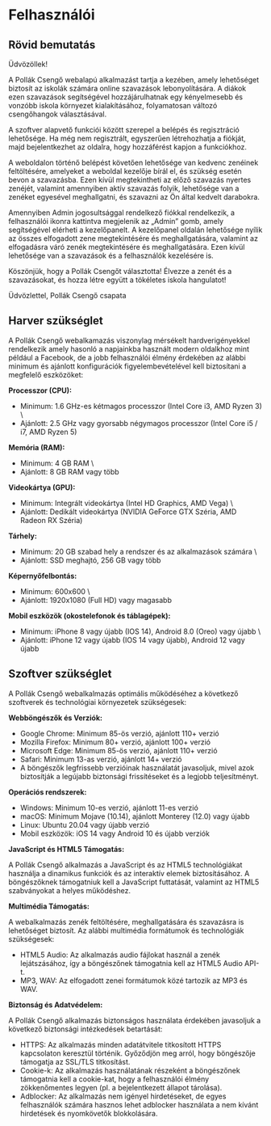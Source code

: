 # Felhasználói
## Rövid bemutatás

Üdvözöllek!

A Pollák Csengő webalapú alkalmazást tartja a kezében, amely lehetőséget biztosít az iskolák számára online szavazások lebonyolítására. A diákok ezen szavazások segítségével hozzájárulhatnak egy kényelmesebb és vonzóbb iskola környezet kialakításához, folyamatosan változó csengőhangok választásával. 

A szoftver alapvető funkciói között szerepel a belépés és regisztráció lehetősége. Ha még nem regisztrált, egyszerűen létrehozhatja a fiókját, majd bejelentkezhet az oldalra, hogy hozzáférést kapjon a funkciókhoz.

A weboldalon történő belépést követően lehetősége van kedvenc zenéinek feltöltésére, amelyeket a weboldal kezelője bírál el, és szükség esetén bevon a szavazásba. Ezen kívül megtekintheti az előző szavazás nyertes zenéjét, valamint amennyiben aktív szavazás folyik, lehetősége van a zenéket egyesével meghallgatni, és szavazni az Ön által kedvelt darabokra.

Amennyiben Admin jogosultsággal rendelkező fiókkal rendelkezik, a felhasználói ikonra kattintva megjelenik az „Admin” gomb, amely segítségével elérheti a kezelőpanelt. A kezelőpanel oldalán lehetősége nyílik az összes elfogadott zene megtekintésére és meghallgatására, valamint az elfogadásra váró zenék megtekintésére és meghallgatására. Ezen kívül lehetősége van a szavazások és a felhasználók kezelésére is.

Köszönjük, hogy a Pollák Csengőt választotta! Élvezze a zenét és a szavazásokat, és hozza létre együtt a tökéletes iskola hangulatot!

Üdvözlettel,
Pollák Csengő csapata

## Harver szükséglet

A Pollák Csengő webalkamazás viszonylag mérsékelt hardverigényekkel rendelkezik amely hasonló a napjainkba használt modern oldalkhoz mint például a Facebook, de a jobb felhasználói élmény érdekében az alábbi minimum és ajánlott konfigurációk figyelembevételével kell biztosítani a megfelelő eszközöket:

**Processzor (CPU):**

- Minimum: 1.6 GHz-es kétmagos processzor (Intel Core i3, AMD Ryzen 3) \
- Ajánlott: 2.5 GHz vagy gyorsabb négymagos processzor (Intel Core i5 / i7, AMD Ryzen 5)

**Memória (RAM):**

- Minimum: 4 GB RAM \
- Ajánlott: 8 GB RAM vagy több

**Videokártya (GPU):**
 
- Minimum: Integrált videokártya (Intel HD Graphics, AMD Vega) \
- Ajánlott: Dedikált videokártya (NVIDIA GeForce GTX Széria, AMD Radeon RX Széria)

**Tárhely:**

- Minimum: 20 GB szabad hely a rendszer és az alkalmazások számára \
- Ajánlott: SSD meghajtó, 256 GB vagy több

**Képernyőfelbontás:**

- Minimum: 600x600 \
- Ajánlott: 1920x1080 (Full HD) vagy magasabb

**Mobil eszközök (okostelefonok és táblagépek):**

- Minimum: iPhone 8 vagy újabb (IOS 14), Android 8.0 (Oreo) vagy újabb \
- Ajánlott: iPhone 12 vagy újabb (IOS 14 vagy újabb), Android 12 vagy újabb

## Szoftver szükséglet

A Pollák Csengő webalkalmazás optimális működéséhez a következő szoftverek és technológiai környezetek szükségesek:

**Webböngészők és Verziók:**

- Google Chrome: Minimum 85-ös verzió, ajánlott 110+ verzió
- Mozilla Firefox: Minimum 80+ verzió, ajánlott 100+ verzió
- Microsoft Edge: Minimum 85-ös verzió, ajánlott 110+ verzió
- Safari: Minimum 13-as verzió, ajánlott 14+ verzió
- A böngészők legfrissebb verzióinak használatát javasoljuk, mivel azok biztosítják a legújabb biztonsági frissítéseket és a legjobb teljesítményt.

**Operációs rendszerek:**

- Windows: Minimum 10-es verzió, ajánlott 11-es verzió
- macOS: Minimum Mojave (10.14), ajánlott Monterey (12.0) vagy újabb
- Linux: Ubuntu 20.04 vagy újabb verzió
- Mobil eszközök: iOS 14 vagy Android 10 és újabb verziók

**JavaScript és HTML5 Támogatás:**

A Pollák Csengő alkalmazás a JavaScript és az HTML5 technológiákat használja a dinamikus funkciók és az interaktív elemek biztosításához. A böngészőknek támogatniuk kell a JavaScript futtatását, valamint az HTML5 szabványokat a helyes működéshez.

**Multimédia Támogatás:**

A webalkalmazás zenék feltöltésére, meghallgatására és szavazásra is lehetőséget biztosít. Az alábbi multimédia formátumok és technológiák szükségesek:

- HTML5 Audio: Az alkalmazás audio fájlokat használ a zenék lejátszásához, így a böngészőnek támogatnia kell az HTML5 Audio API-t.
- MP3, WAV: Az elfogadott zenei formátumok közé tartozik az MP3 és WAV.
  
**Biztonság és Adatvédelem:**

A Pollák Csengő alkalmazás biztonságos használata érdekében javasoljuk a következő biztonsági intézkedések betartását:

- HTTPS: Az alkalmazás minden adatátvitele titkosított HTTPS kapcsolaton keresztül történik. Győződjön meg arról, hogy böngészője támogatja az SSL/TLS titkosítást.
- Cookie-k: Az alkalmazás használatának részeként a böngészőnek támogatnia kell a cookie-kat, hogy a felhasználói élmény zökkenőmentes legyen (pl. a bejelentkezett állapot tárolása).
- Adblocker: Az alkalmazás nem igényel hirdetéseket, de egyes felhasználók számára hasznos lehet adblocker használata a nem kívánt hirdetések és nyomkövetők blokkolására.
